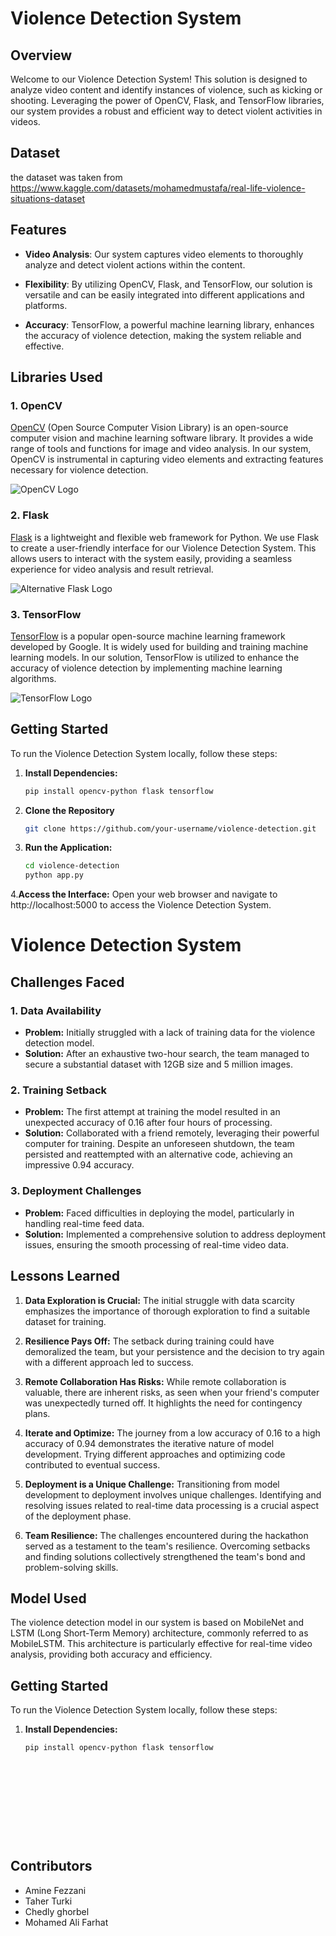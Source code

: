 # Violence Detection System

## Overview

Welcome to our Violence Detection System! This solution is designed to analyze video content and identify instances of violence, such as kicking or shooting. Leveraging the power of OpenCV, Flask, and TensorFlow libraries, our system provides a robust and efficient way to detect violent activities in videos.
## Dataset
the dataset was taken from https://www.kaggle.com/datasets/mohamedmustafa/real-life-violence-situations-dataset
## Features

- **Video Analysis**: Our system captures video elements to thoroughly analyze and detect violent actions within the content.

- **Flexibility**: By utilizing OpenCV, Flask, and TensorFlow, our solution is versatile and can be easily integrated into different applications and platforms.

- **Accuracy**: TensorFlow, a powerful machine learning library, enhances the accuracy of violence detection, making the system reliable and effective.
##
##
## Libraries Used

### 1. OpenCV

[OpenCV](https://opencv.org/) (Open Source Computer Vision Library) is an open-source computer vision and machine learning software library. It provides a wide range of tools and functions for image and video analysis. In our system, OpenCV is instrumental in capturing video elements and extracting features necessary for violence detection.

![OpenCV Logo](https://github.com/opencv/opencv/raw/master/doc/opencv-logo2.png)
### 2. Flask

[Flask](https://flask.palletsprojects.com/) is a lightweight and flexible web framework for Python. We use Flask to create a user-friendly interface for our Violence Detection System. This allows users to interact with the system easily, providing a seamless experience for video analysis and result retrieval.

![Alternative Flask Logo](https://uxwing.com/wp-content/themes/uxwing/download/brands-and-social-media/flask-logo-icon.png)


### 3. TensorFlow

[TensorFlow](https://www.tensorflow.org/) is a popular open-source machine learning framework developed by Google. It is widely used for building and training machine learning models. In our solution, TensorFlow is utilized to enhance the accuracy of violence detection by implementing machine learning algorithms.

![TensorFlow Logo](https://upload.wikimedia.org/wikipedia/commons/thumb/2/2d/Tensorflow_logo.svg/115px-Tensorflow_logo.svg.png)
##
##
##
## Getting Started

To run the Violence Detection System locally, follow these steps:

1. **Install Dependencies:**
   ```bash
   pip install opencv-python flask tensorflow

2. **Clone the Repository**
   ```bash
   git clone https://github.com/your-username/violence-detection.git

3. **Run the Application:**
    ```bash
    cd violence-detection
    python app.py

4.**Access the Interface:**
  Open your web browser and navigate to http://localhost:5000 to access the Violence Detection System.
  

##
##
##



# Violence Detection System

####
## Challenges Faced

### 1. Data Availability
- **Problem:** Initially struggled with a lack of training data for the violence detection model.
- **Solution:** After an exhaustive two-hour search, the team managed to secure a substantial dataset with 12GB size and 5 million images.

### 2. Training Setback
- **Problem:** The first attempt at training the model resulted in an unexpected accuracy of 0.16 after four hours of processing.
- **Solution:** Collaborated with a friend remotely, leveraging their powerful computer for training. Despite an unforeseen shutdown, the team persisted and reattempted with an alternative code, achieving an impressive 0.94 accuracy.

### 3. Deployment Challenges
- **Problem:** Faced difficulties in deploying the model, particularly in handling real-time feed data.
- **Solution:** Implemented a comprehensive solution to address deployment issues, ensuring the smooth processing of real-time video data.




##
##

## Lessons Learned

1. **Data Exploration is Crucial:** The initial struggle with data scarcity emphasizes the importance of thorough exploration to find a suitable dataset for training.

2. **Resilience Pays Off:** The setback during training could have demoralized the team, but your persistence and the decision to try again with a different approach led to success.

3. **Remote Collaboration Has Risks:** While remote collaboration is valuable, there are inherent risks, as seen when your friend's computer was unexpectedly turned off. It highlights the need for contingency plans.

4. **Iterate and Optimize:** The journey from a low accuracy of 0.16 to a high accuracy of 0.94 demonstrates the iterative nature of model development. Trying different approaches and optimizing code contributed to eventual success.

5. **Deployment is a Unique Challenge:** Transitioning from model development to deployment involves unique challenges. Identifying and resolving issues related to real-time data processing is a crucial aspect of the deployment phase.

6. **Team Resilience:** The challenges encountered during the hackathon served as a testament to the team's resilience. Overcoming setbacks and finding solutions collectively strengthened the team's bond and problem-solving skills.

## Model Used
The violence detection model in our system is based on MobileNet and LSTM (Long Short-Term Memory) architecture, commonly referred to as MobileLSTM. This architecture is particularly effective for real-time video analysis, providing both accuracy and efficiency.
## Getting Started

To run the Violence Detection System locally, follow these steps:

1. **Install Dependencies:**
   ```bash
   pip install opencv-python flask tensorflow












## Contributors


- Amine Fezzani
- Taher Turki
- Chedly ghorbel
- Mohamed Ali Farhat






   

